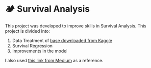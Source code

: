 # 🏕️ Survival Analysis
This project was developed to improve skills in Survival Analysis. 
This project is divided into:
1. Data Treatment of [base downloaded from Kaggle](https://www.kaggle.com/datasets/pavansubhasht/ibm-hr-analytics-attrition-dataset)
2. Survival Regression
3. Improvements in the model

I also used [this link from Medium](https://medium.com/gitconnected/survival-analysis-in-python-a-step-by-step-guide-for-churn-prediction-98cd509cebfd) as a reference.
